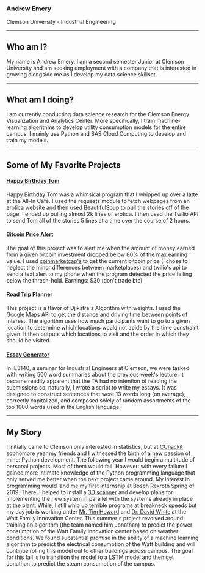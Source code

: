 ### Andrew Emery
Clemson University  - Industrial Engineering   

---

## Who am I?
My name is Andrew Emery. I am a second semester Junior at Clemson University and am seeking employment with a company that is interested in growing alongside me as I develop my data science skillset.

---   

## What am I doing?
I am currently conducting data science research for the Clemson Energy Visualization and Analytics Center. More specifically, I train machine-learning algorithms to develop utility consumption models for the entire campus. I mainly use Python and SAS Cloud Computing to develop and train my models.

---   

## Some of My Favorite Projects
#### [Happy Birthday Tom](https://github.com/ethinallen/happyBirthdayTom)
Happy Birthday Tom was a whimsical program that I whipped up over a latte at the All-In Cafe. I used the requests module to fetch webpages from an erotica website and then used BeautifulSoup to pull the stories off of the page. I ended up pulling almost 2k lines of erotica. I then used the Twilio API to send Tom all of the stories 5 lines at a time over the course of 2 hours.

#### [Bitcoin Price Alert](https://github.com/ethinallen/btc)   
The goal of this project was to alert me when the amount of money earned from a given bitcoin investment dropped below 80% of the max earning value. I used [coinmarketcap's](https://api.coinmarketcap.com/v1/ticker/bitcoin/) to get the current bitcoin price (I chose to neglect the minor differences between marketplaces) and twilio's api to send a text alert to my phone when the program detected the price falling below the thresh-hold. Earnings: $30 (don't trade btc)

#### [Road Trip Planner](https://github.com/ethinallen/trip-planner)
This project is a flavor of Djikstra's Algorithm with weights. I used the Google Maps API to get the distance and driving time between points of interest. The algorithm uses how much participants want to go to a given location to determine which locations would not abide by the time constraint given. It then outputs which locations to visit and the order in which they should be visited.

#### [Essay Generator](https://github.com/ethinallen/Random-Summary-Generator)   
In IE3140, a seminar for Industrial Engineers at Clemson, we were tasked with writing 500 word summaries about the previous week's lecture. It became readily apparent that the TA had no intention of reading the submissions so, naturally, I wrote a script to write my essays. It was designed to construct sentences that were 13 words long (on average), correctly capitalized, and composed solely of random assortments of the top 1000 words used in the English language.

---   
## My Story
I initially came to Clemson only interested in statistics, but at [CUhackit](https://cuhack.it) sophomore year my friends and I witnessed the birth of a new passion of mine: Python development.
The following year I would begin a multitude of personal projects. Most of them would fail. However: with every failure I gained more intimate knowledge of the Python programming language that only served me better when the next project came around. My interest in programming would land me my first internship at Bosch Rexroth Spring of 2019. There, I helped to install a [3D scanner](http://www.polyrix.com/) and develop plans for implementing the new system in parallel with the systems already in place at the plant. While, I still whip up terrible programs at breakneck speeds but my day job is working under [Mr. Tim Howard](https://www.linkedin.com/in/tim-howard-5a39233/) and [Dr. David White](https://www.linkedin.com/in/david-white-8709258/) at the Watt Family Innovation Center. This summer's project revolved around training an algorithm (the team named him Jonathan) to predict the power consumption of the Watt Family Innovation center based on weather conditions. We found substantial promise in the ability of a machine learning algorithm to predict the electrical consumption of the Watt building and will continue rolling this model out to other buildings across campus. The goal for this fall is to transition the model to a LSTM model and then get Jonathan to predict the steam consumption of the campus.

